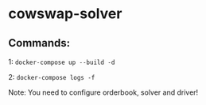# cowswap-solver

## Commands:

1: ```docker-compose up --build -d```

2: ```docker-compose logs -f```

Note: You need to configure orderbook, solver and driver!
